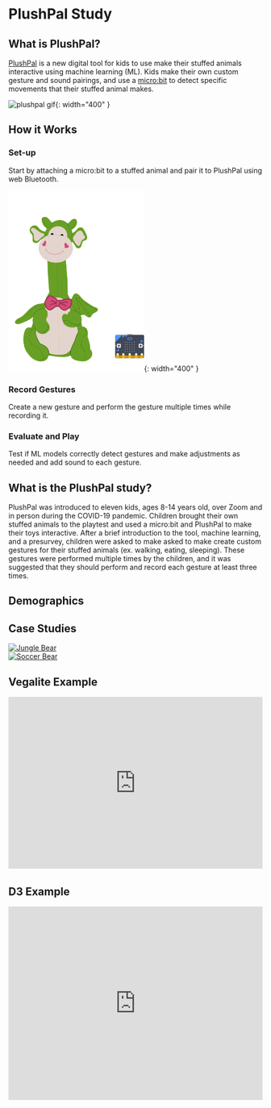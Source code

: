 # PlushPal Study

## What is PlushPal?
[PlushPal](https://ttseng.github.io/plushie/) is a new digital tool for kids to use make their stuffed animals interactive using machine learning (ML). Kids make their own custom gesture and sound pairings, and use a [micro:bit](https://microbit.org) to detect specific movements that their stuffed animal makes. 

![plushpal gif](/img/plushpal-demo.gif){: width="400" }

## How it Works
### Set-up
Start by attaching a micro:bit to a stuffed animal and pair it to PlushPal using web Bluetooth.

![dragon plushie with micro:bit](/img/dragon-microbit-1.png){: width="400" }

### Record Gestures
Create a new gesture and perform the gesture multiple times while recording it.

### Evaluate and Play
Test if ML models correctly detect gestures and make adjustments as needed and add sound to each gesture.

## What is the PlushPal study?
PlushPal was introduced to eleven kids, ages 8-14 years old, over Zoom and in person during the COVID-19 pandemic. Children brought their own stuffed animals to the playtest and used a micro:bit and PlushPal to make their toys interactive. After a brief introduction to the tool, machine learning, and a presurvey, children were asked to make asked to make create custom gestures for their stuffed animals (ex. walking, eating, sleeping). These gestures were performed multiple times by the children, and it was suggested that they should perform and record each gesture at least three times. 

## Demographics

## Case Studies

<html>
<div class='tableauPlaceholder' id='viz1618773624578' style='position: relative'><noscript><a href='#'><img alt='Jungle Bear ' src='https:&#47;&#47;public.tableau.com&#47;static&#47;images&#47;Pl&#47;PlushPal-workshops&#47;JungleBear&#47;1_rss.png' style='border: none' /></a></noscript><object class='tableauViz'  style='display:none;'><param name='host_url' value='https%3A%2F%2Fpublic.tableau.com%2F' /> <param name='embed_code_version' value='3' /> <param name='site_root' value='' /><param name='name' value='PlushPal-workshops&#47;JungleBear' /><param name='tabs' value='no' /><param name='toolbar' value='yes' /><param name='static_image' value='https:&#47;&#47;public.tableau.com&#47;static&#47;images&#47;Pl&#47;PlushPal-workshops&#47;JungleBear&#47;1.png' /> <param name='animate_transition' value='yes' /><param name='display_static_image' value='yes' /><param name='display_spinner' value='yes' /><param name='display_overlay' value='yes' /><param name='display_count' value='yes' /><param name='language' value='en' /></object></div>                
<script type='text/javascript'>                    
  var divElement = document.getElementById('viz1618773624578');                    
  var vizElement = divElement.getElementsByTagName('object')[0];                    
  if ( divElement.offsetWidth > 800 ) {
    vizElement.style.width='1000px';
    vizElement.style.height='827px';
  } 
  else if ( divElement.offsetWidth > 500 ) { 
    vizElement.style.width='1000px';
    vizElement.style.height='827px';
  } else {
    vizElement.style.width='100%';
    vizElement.style.height='1127px';
  }                     
  var scriptElement = document.createElement('script');                    
  scriptElement.src = 'https://public.tableau.com/javascripts/api/viz_v1.js';                    
  vizElement.parentNode.insertBefore(scriptElement, vizElement);                
</script>
  
  <div class='tableauPlaceholder' id='viz1618791544156' style='position: relative'><noscript><a href='#'><img alt='Soccer Bear ' src='https:&#47;&#47;public.tableau.com&#47;static&#47;images&#47;Pl&#47;PlushPal-workshops&#47;SoccerBear&#47;1_rss.png' style='border: none' /></a></noscript><object class='tableauViz'  style='display:none;'><param name='host_url' value='https%3A%2F%2Fpublic.tableau.com%2F' /> <param name='embed_code_version' value='3' /> <param name='site_root' value='' /><param name='name' value='PlushPal-workshops&#47;SoccerBear' /><param name='tabs' value='no' /><param name='toolbar' value='yes' /><param name='static_image' value='https:&#47;&#47;public.tableau.com&#47;static&#47;images&#47;Pl&#47;PlushPal-workshops&#47;SoccerBear&#47;1.png' /> <param name='animate_transition' value='yes' /><param name='display_static_image' value='yes' /><param name='display_spinner' value='yes' /><param name='display_overlay' value='yes' /><param name='display_count' value='yes' /><param name='language' value='en' /><param name='filter' value='publish=yes' /></object></div>                
<script type='text/javascript'>                    
  var divElement = document.getElementById('viz1618791544156');                    
  var vizElement = divElement.getElementsByTagName('object')[0];                    
  if ( divElement.offsetWidth > 800 ) { 
    vizElement.style.width='1000px';vizElement.style.height='827px';
  } 
  else if ( divElement.offsetWidth > 500 ) { 
    vizElement.style.width='1000px';vizElement.style.height='827px';
  } else { 
    vizElement.style.width='100%';vizElement.style.height='1177px';
  }                     
  var scriptElement = document.createElement('script');                    
  scriptElement.src = 'https://public.tableau.com/javascripts/api/viz_v1.js';                    
  vizElement.parentNode.insertBefore(scriptElement, vizElement);                
</script>
</html>



## Vegalite Example
<html>
<iframe width="100%" height="341" frameborder="0"
  src="https://observablehq.com/embed/@deannagelosi/vega-lite-assignment?cells=changeBikeRiders"></iframe>
</html>

## D3 Example
<html>
  <iframe width="100%" height="384" frameborder="0"
  src="https://observablehq.com/embed/@info247-spring21/lab-11-d3-tutorial-2-creating-an-arc-diagram-with-animated-tr/5?cells=animatedInteractiveNodesAndArcsNew"></iframe>
</html>


